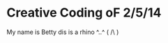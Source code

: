 Creative Coding oF 2/5/14
==============================
My name is Betty
dis is a rhino
  ^..^
 ( /\ )
 